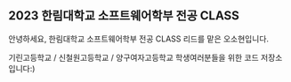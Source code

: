 ## 2023 한림대학교 소프트웨어학부 전공 CLASS 

안녕하세요, 한림대학교 소프트웨어학부 전공 CLASS 리드를 맡은 오소현입니다.

기린고등학교 / 신철원고등학교 / 양구여자고등학교 학생여러분들을 위한 코드 저장소입니다:)
